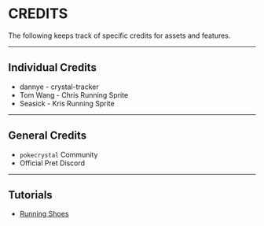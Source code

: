 # CREDITS

The following keeps track of specific credits for assets and features. 

---

## Individual Credits
- dannye - crystal-tracker
- Tom Wang - Chris Running Sprite
- Seasick - Kris Running Sprite

---

## General Credits

- `pokecrystal` Community
- Official Pret Discord

---

## Tutorials
- [Running Shoes](https://github.com/pret/pokecrystal/wiki/Running-Shoes)
